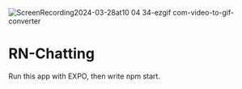 
![ScreenRecording2024-03-28at10 04 34-ezgif com-video-to-gif-converter](https://github.com/yosumei/RN-Chatting/assets/147663700/645ce9d4-71ad-41bf-9279-bc8ccbc0d4f5)


# RN-Chatting

Run this app with EXPO, then write npm start.
